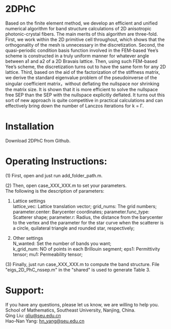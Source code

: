 # 2DPhC
 Based on the finite element method, we develop an efficient and unified numerical algorithm for band structure calculations of 2D anisotropic photonic-crystal fibers. The main merits of this algorithm are three-fold. First, we work within the 2D primitive cell throughout, which shows that the orthogonality of the mesh is unnecessary in the discretization. Second, the quasi-periodic condition basis function involved in the FEM-based Yee’s scheme is constructed in a truly uniform manner for whatever angle between a1 and a2 of a 2D Bravais lattice. Then, using such FEM-based Yee’s scheme, the discretization turns out to have the same form for any 2D lattice. Third, based on the aid of the factorization of the stiffness matrix, we derive the standard eigenvalue problem of the pseudoinverse of the singular coefficient matrix，without deflating the nullspace nor shrinking the matrix size. It is shown that it is more efficient to solve the nullspace free SEP than the SEP with the nullspace explicitly deflated. It turns out this sort of new approach is quite competitive in practical calculations and can effectively bring down the number of Lanczos iterations for k = Γ.

# Installation
Download 2DPhC from Github.

# Operating Instructions:
(1) First, open and just run add_folder_path.m.

(2)  Then, open case_XXX_XXX.m to set your parameters.  
The following is the description of parameters:  
1. Lattice settings  
lattice_vec: Lattice translation vector;
grid_nums: The grid numbers;  
parameter.center: Barycenter coordinates; 
parameter.func_type: Scatterer shape;
parameter.r: Radius, the distance from the barycenter to the vertex  and  the parameter for the star curve when the scatterer is a circle, quilateral triangle and rounded star, respectively;

2. Other settings   
N_wanted: Set the number of bands you want;  
k_grid_num: NO of points in each Brillouin segment;
eps1: Permittivity tensor;
mu1: Permeability tensor;

 (3) Finally, just run case_XXX_XXX.m to compute the band structure.   File "eigs_2D_PhC_nssep.m" in the "shared" is used to generate Table 3.

# Support:
If you have any questions, please let us know, we are willing to help you.  
School of Mathematics, Southeast University, Nanjing, China.  
Qing Liu: qliu@seu.edu.cn  
Hao-Nan Yang: hn_yang@seu.edu.cn
